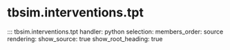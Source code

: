 # tbsim.interventions.tpt

::: tbsim.interventions.tpt
    handler: python
    selection:
      members_order: source
    rendering:
      show_source: true
      show_root_heading: true 
